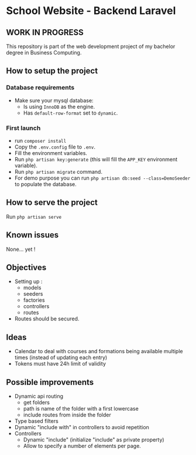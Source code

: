# School Website - Backend Laravel

## WORK IN PROGRESS

This repository is part of the web development project of my bachelor degree in Business Computing.

## How to setup the project
### Database requirements
- Make sure your mysql database:
    - Is using `InnoDB` as the engine.
    - Has `default-row-format` set to `dynamic`.

### First launch
- run `composer install`
- Copy the `.env.config` file to `.env`.
- Fill the environment variables.
- Run `php artisan key:generate` (this will fill the `APP_KEY` environment variable).
- Run `php artisan migrate` command.
- For demo purpose you can run `php artisan db:seed --class=DemoSeeder` to populate the database.

## How to serve the project
Run `php artisan serve`

## Known issues
None... yet !

## Objectives
- Setting up :
  - models
  - seeders
  - factories
  - controllers
  - routes
- Routes should be secured.

## Ideas
- Calendar to deal with courses and formations being available multiple times (instead of updating each entry)
- Tokens must have 24h limit of validity

## Possible improvements
- Dynamic api routing
  - get folders
  - path is name of the folder with a first lowercase
  - include routes from inside the folder
- Type based filters
- Dynamic "include with" in controllers to avoid repetition
- Controllers
  - Dynamic "include" (initialize "include" as private property)
  - Allow to specify a number of elements per page.
